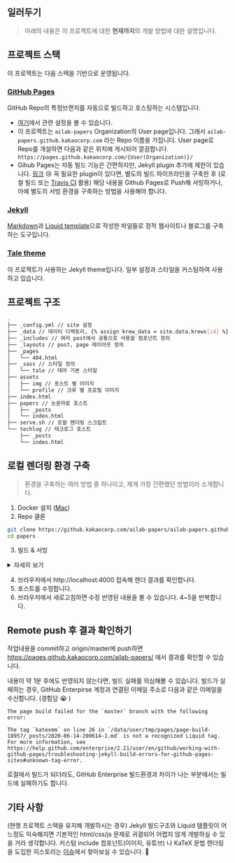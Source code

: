 ## 일러두기
> 아래의 내용은 이 프로젝트에 대한 **현재까지**의 개발 방법에 대한 설명입니다.

## 프로젝트 스택
이 프로젝트는 다음 스택을 기반으로 운영됩니다.
### [GitHub Pages](https://pages.github.com/)
GitHub Repo의 특정브랜치를 자동으로 빌드하고 호스팅하는 시스템입니다.
* [여기](https://github.kakaocorp.com/ailab-papers/ailab-papers.github.kakaocorp.com/settings)에서 관련 설정을 볼 수 있습니다.
* 이 프로젝트는 `ailab-papers` Organization의 User page입니다. 그래서 `ailab-papers.github.kakaocorp.com` 라는 Repo 이름을 가집니다. User page로 Repo를 개설하면 다음과 같은 위치에 게시되어 깔끔합니다. `https://pages.github.kakaocorp.com/{User(Organization)}/`
* Gihub Pages는 자동 빌드 기능은 간편하지만, Jekyll plugin 추가에 제한이 있습니다. [링크](https://jekyllrb.com/docs/plugins/installation/) 😢 꼭 필요한 plugin이 있다면, 별도의 빌드 파이프라인을 구축한 후 (로컬 빌드 또는 [Travis CI](https://docs.travis-ci.com/user/deployment/pages/) 활용) 해당 내용을 Github Pages로 Push해 서빙하거나, 아예 별도의 서빙 환경을 구축하는 방법을 사용해야 합니다.

### [Jekyll](https://jekyllrb.com/)
[Markdown](https://daringfireball.net/projects/markdown/)과 [Liquid template](https://github.com/Shopify/liquid/wiki)으로 작성한 파일들로 정적 웹사이트나 블로그를 구축하는 도구입니다.

### [Tale theme](https://github.com/chesterhow/tale)
이 프로젝트가 사용하는 Jekyll theme입니다. 일부 설정과 스타일을 커스텀하여 사용하고 있습니다.

## 프로젝트 구조
```sh
.
├── _config.yml // site 설정
├── _data // 데이터 디렉토리, {% assign krew_data = site.data.krews[id] %} 와 같이 사용.
├── _includes // 여러 post에서 공통으로 사용할 컴포넌트 정의
├── _layouts // post, page 레이아웃 정의
├── _pages
│   └── 404.html
├── _sass // 스타일 정의
│   └── tale // 테마 기본 스타일
├── assets
│   ├── img // 포스트 별 이미지
│   └── profile // 크루 별 프로필 이미지
├── index.html
├── papers // 논문자료 포스트
│   ├── _posts
│   └── index.html
├── serve.sh // 로컬 렌더링 스크립트
└── techlog // 테크로그 포스트
    ├── _posts
    └── index.html
```

## 로컬 렌더링 환경 구축
> 환경을 구축하는 여러 방법 중 하나이고, 제게 가장 간편했던 방법이라 소개합니다.

1. Docker 설치 ([Mac](https://docs.docker.com/docker-for-mac/install/))
2. Repo 클론
```sh
git clone https://github.kakaocorp.com/ailab-papers/ailab-papers.github.kakaocorp.com.git papers
cd papers
```
3. 빌드 & 서빙

<details>
<summary>자세히 보기</summary>

```sh
./serve.sh
Fetching gem metadata from https://rubygems.org/..........
Fetching gem metadata from https://rubygems.org/.
Resolving dependencies...
Fetching rake 12.3.3
Installing rake 12.3.3
Fetching public_suffix 4.0.6
Installing public_suffix 4.0.6
Fetching addressable 2.7.0
Installing addressable 2.7.0
Using bundler 2.0.2
Fetching colorator 1.1.0
Installing colorator 1.1.0
Fetching concurrent-ruby 1.1.8
Installing concurrent-ruby 1.1.8
Fetching eventmachine 1.2.7
Installing eventmachine 1.2.7 with native extensions
Fetching http_parser.rb 0.6.0
Installing http_parser.rb 0.6.0 with native extensions
Fetching em-websocket 0.5.2
Installing em-websocket 0.5.2
Fetching ffi 1.15.0
Installing ffi 1.15.0 with native extensions
Fetching forwardable-extended 2.6.0
Installing forwardable-extended 2.6.0
Fetching i18n 1.8.10
Installing i18n 1.8.10
Fetching sassc 2.4.0
Installing sassc 2.4.0 with native extensions
^CFetching jekyll-sass-converter 2.1.0
Installing jekyll-sass-converter 2.1.0
Fetching rb-fsevent 0.10.4
Installing rb-fsevent 0.10.4
Fetching rb-inotify 0.10.1
Installing rb-inotify 0.10.1
Fetching listen 3.5.1
Installing listen 3.5.1
Fetching jekyll-watch 2.2.1
Installing jekyll-watch 2.2.1
Fetching rexml 3.2.5
Installing rexml 3.2.5
Fetching kramdown 2.3.1
Installing kramdown 2.3.1
Fetching kramdown-parser-gfm 1.1.0
Installing kramdown-parser-gfm 1.1.0
Fetching liquid 4.0.3
Installing liquid 4.0.3
Fetching mercenary 0.4.0
Installing mercenary 0.4.0
Fetching pathutil 0.16.2
Installing pathutil 0.16.2
Fetching rouge 3.26.0
Installing rouge 3.26.0
Fetching safe_yaml 1.0.5
Installing safe_yaml 1.0.5
Fetching unicode-display_width 1.7.0
Installing unicode-display_width 1.7.0
Fetching terminal-table 2.0.0
Installing terminal-table 2.0.0
Fetching jekyll 4.2.0
Installing jekyll 4.2.0
Fetching jekyll-feed 0.15.1
Installing jekyll-feed 0.15.1
Fetching jekyll-paginate 1.1.0
Installing jekyll-paginate 1.1.0
Fetching jekyll-seo-tag 2.7.1
Installing jekyll-seo-tag 2.7.1
Using tale 0.2.1 from source at `.`
Bundle complete! 3 Gemfile dependencies, 33 gems now installed.
Bundled gems are installed into `/usr/local/bundle`
ruby 2.6.3p62 (2019-04-16 revision 67580) [x86_64-linux-musl]
Configuration file: /srv/jekyll/_config.yml
            Source: /srv/jekyll
       Destination: /srv/jekyll/_site
 Incremental build: disabled. Enable with --incremental
      Generating...
       Jekyll Feed: Generating feed for posts
                    done in 8.379 seconds.
 Auto-regeneration: enabled for '/srv/jekyll'
    Server address: http://0.0.0.0:4000
  Server running... press ctrl-c to stop.
```
</details>

4. 브라우저에서 http://localhost:4000 접속해 렌더 결과를 확인합니다.
5. 포스트를 수정합니다.
6. 브라우저에서 새로고침하면 수정 반영된 내용을 볼 수 있습니다. 4~5을 반복합니다.

## Remote push 후 결과 확인하기
작업내용을 commit하고 origin/master에 push하면 https://pages.github.kakaocorp.com/ailab-papers/ 에서 결과를 확인할 수 있습니다.

내용이 약 1분 후에도 반영되지 않는다면, 빌드 실패를 의심해볼 수 있습니다. 빌드가 실패하는 경우, GitHub Enterpirse 계정과 연결된 이메일 주소로 다음과 같은 이메일을 수신합니다. (경험담 😭 )
```
The page build failed for the `master` branch with the following error:

The tag `katexmm` on line 26 in `/data/user/tmp/pages/page-build-18957/_posts/2020-06-14-200614-1.md` is not a recognized Liquid tag. For more information, see https://help.github.com/enterprise/2.21/user/en/github/working-with-github-pages/troubleshooting-jekyll-build-errors-for-github-pages-sites#unknown-tag-error.
```

로컬에서 빌드가 되더라도, GitHub Enterprise 빌드환경과 차이가 나는 부분에서는 빌드에 실패하기도 합니다.

## 기타 사항
(현행 프로젝트 스택을 유지해 개발하시는 경우) Jekyll 빌드구조와 Liquid 템플릿이 어느정도 익숙해지면 기본적인 html/css/js 문제로 귀결되어 어렵지 않게 개발하실 수 있을 거라 생각합니다. 커스텀 include 컴포넌트(이미지, 유튜브) 나 KaTeX 문법 렌더링을 도입한 히스토리는 [이슈](https://github.kakaocorp.com/ailab-papers/ailab-papers.github.kakaocorp.com/wiki)에서 찾아보실 수 있습니다. 🙂
